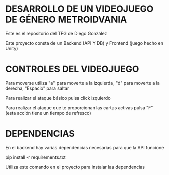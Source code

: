# DESARROLLO DE UN VIDEOJUEGO DE GÉNERO METROIDVANIA

Este es el repositorio del TFG de Diego González

Este proyecto consta de un Backend (API Y DB) y Frontend (juego hecho en Unity)


# CONTROLES DEL VIDEOJUEGO

Para moverse utiliza "a" para moverte a la izquierda, "d" para moverte a la derecha, "Espacio" para saltar

Para realizar el ataque básico pulsa click izquierdo

Para realizar el ataque que te proporcionan las cartas activas pulsa "F" (esta acción tiene un tiempo de refresco)


# DEPENDENCIAS

En el backend hay varias dependencias necesarias para que la API funcione

pip install -r requirements.txt

Utiliza este comando en el proyecto para instalar las dependencias

